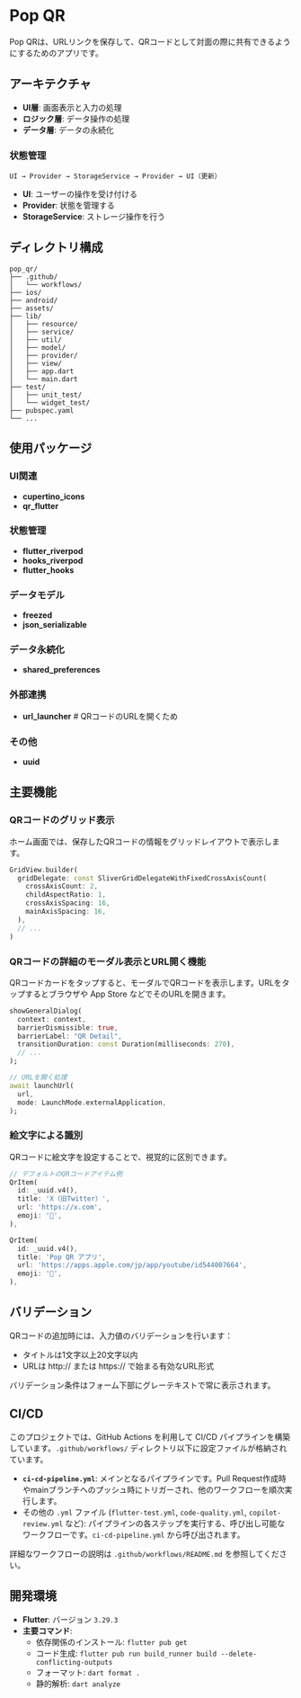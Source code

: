 # Pop QR

Pop QRは、URLリンクを保存して、QRコードとして対面の際に共有できるようにするためのアプリです。

## アーキテクチャ
- **UI層**: 画面表示と入力の処理
- **ロジック層**: データ操作の処理
- **データ層**: データの永続化

### 状態管理
```
UI → Provider → StorageService → Provider → UI（更新）
```

- **UI**: ユーザーの操作を受け付ける
- **Provider**: 状態を管理する
- **StorageService**: ストレージ操作を行う

## ディレクトリ構成

```
pop_qr/
├── .github/
│   └── workflows/
├── ios/
├── android/
├── assets/
├── lib/
│   ├── resource/
│   ├── service/
│   ├── util/
│   ├── model/
│   ├── provider/
│   ├── view/
│   ├── app.dart
│   └── main.dart
├── test/
│   ├── unit_test/
│   └── widget_test/
├── pubspec.yaml
└── ...
```

## 使用パッケージ

### UI関連
- **cupertino_icons**
- **qr_flutter**

### 状態管理
- **flutter_riverpod**
- **hooks_riverpod**
- **flutter_hooks**

### データモデル
- **freezed**
- **json_serializable**

### データ永続化
- **shared_preferences**

### 外部連携
- **url_launcher** # QRコードのURLを開くため

### その他
- **uuid**

## 主要機能

### QRコードのグリッド表示
ホーム画面では、保存したQRコードの情報をグリッドレイアウトで表示します。

```dart
GridView.builder(
  gridDelegate: const SliverGridDelegateWithFixedCrossAxisCount(
    crossAxisCount: 2,
    childAspectRatio: 1,
    crossAxisSpacing: 16,
    mainAxisSpacing: 16,
  ),
  // ...
)
```

### QRコードの詳細のモーダル表示とURL開く機能
QRコードカードをタップすると、モーダルでQRコードを表示します。URLをタップするとブラウザや App Store などでそのURLを開きます。

```dart
showGeneralDialog(
  context: context,
  barrierDismissible: true,
  barrierLabel: "QR Detail",
  transitionDuration: const Duration(milliseconds: 270),
  // ...
);

// URLを開く処理
await launchUrl(
  url,
  mode: LaunchMode.externalApplication,
);
```

### 絵文字による識別
QRコードに絵文字を設定することで、視覚的に区別できます。

```dart
// デフォルトのQRコードアイテム例
QrItem(
  id: _uuid.v4(),
  title: 'X（旧Twitter）',
  url: 'https://x.com',
  emoji: '💬',
),

QrItem(
  id: _uuid.v4(),
  title: 'Pop QR アプリ',
  url: 'https://apps.apple.com/jp/app/youtube/id544007664',
  emoji: '📲',
),
```

## バリデーション

QRコードの追加時には、入力値のバリデーションを行います：

- タイトルは1文字以上20文字以内
- URLは http:// または https:// で始まる有効なURL形式

バリデーション条件はフォーム下部にグレーテキストで常に表示されます。

## CI/CD

このプロジェクトでは、GitHub Actions を利用して CI/CD パイプラインを構築しています。`.github/workflows/` ディレクトリ以下に設定ファイルが格納されています。

- **`ci-cd-pipeline.yml`**: メインとなるパイプラインです。Pull Request作成時やmainブランチへのプッシュ時にトリガーされ、他のワークフローを順次実行します。
- その他の `.yml` ファイル (`flutter-test.yml`, `code-quality.yml`, `copilot-review.yml` など): パイプラインの各ステップを実行する、呼び出し可能なワークフローです。`ci-cd-pipeline.yml` から呼び出されます。

詳細なワークフローの説明は `.github/workflows/README.md` を参照してください。

## 開発環境

- **Flutter**: バージョン `3.29.3`
- **主要コマンド**:
  - 依存関係のインストール: `flutter pub get`
  - コード生成: `flutter pub run build_runner build --delete-conflicting-outputs`
  - フォーマット: `dart format .`
  - 静的解析: `dart analyze`
